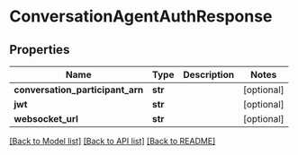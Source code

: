 # ConversationAgentAuthResponse

## Properties
Name | Type | Description | Notes
------------ | ------------- | ------------- | -------------
**conversation_participant_arn** | **str** |  | [optional] 
**jwt** | **str** |  | [optional] 
**websocket_url** | **str** |  | [optional] 

[[Back to Model list]](../README.md#documentation-for-models) [[Back to API list]](../README.md#documentation-for-api-endpoints) [[Back to README]](../README.md)


